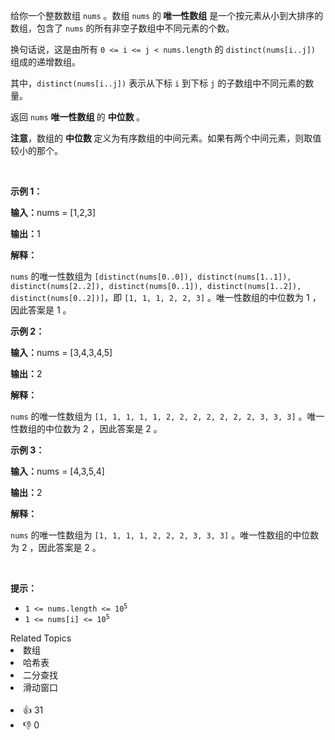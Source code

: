 <p>给你一个整数数组 <code>nums</code> 。数组 <code>nums</code> 的<strong> 唯一性数组</strong> 是一个按元素从小到大排序的数组，包含了 <code>nums</code> 的所有<span data-keyword="subarray-nonempty">非空子数组中</span>不同元素的个数。</p>

<p>换句话说，这是由所有 <code>0 &lt;= i &lt;= j &lt; nums.length</code> 的 <code>distinct(nums[i..j])</code> 组成的递增数组。</p>

<p>其中，<code>distinct(nums[i..j])</code> 表示从下标 <code>i</code> 到下标 <code>j</code> 的子数组中不同元素的数量。</p>

<p>返回 <code>nums</code> <strong>唯一性数组 </strong>的 <strong>中位数 </strong>。</p>

<p><strong>注意</strong>，数组的 <strong>中位数 </strong>定义为有序数组的中间元素。如果有两个中间元素，则取值较小的那个。
 <!-- notionvc: 7e0f5178-4273-4a82-95ce-3395297921dc --></p>

<p>&nbsp;</p>

<p><strong class="example">示例 1：</strong></p>

<div class="example-block"> 
 <p><strong>输入：</strong><span class="example-io">nums = [1,2,3]</span></p> 
</div>

<p><strong>输出：</strong><span class="example-io">1</span></p>

<p><strong>解释：</strong></p>

<p><code>nums</code> 的唯一性数组为 <code>[distinct(nums[0..0]), distinct(nums[1..1]), distinct(nums[2..2]), distinct(nums[0..1]), distinct(nums[1..2]), distinct(nums[0..2])]</code>，即 <code>[1, 1, 1, 2, 2, 3]</code> 。唯一性数组的中位数为 1 ，因此答案是 1 。</p>

<p><strong class="example">示例 2：</strong></p>

<div class="example-block"> 
 <p><strong>输入：</strong><span class="example-io">nums = [3,4,3,4,5]</span></p> 
</div>

<p><strong>输出：</strong><span class="example-io">2</span></p>

<p><strong>解释：</strong></p>

<p><code>nums</code> 的唯一性数组为 <code>[1, 1, 1, 1, 1, 2, 2, 2, 2, 2, 2, 2, 3, 3, 3]</code> 。唯一性数组的中位数为 2 ，因此答案是 2 。</p>

<p><strong class="example">示例 3：</strong></p>

<div class="example-block"> 
 <p><strong>输入：</strong><span class="example-io">nums = [4,3,5,4]</span></p> 
</div>

<p><strong>输出：</strong><span class="example-io">2</span></p>

<p><strong>解释：</strong></p>

<p><code>nums</code> 的唯一性数组为 <code>[1, 1, 1, 1, 2, 2, 2, 3, 3, 3]</code> 。唯一性数组的中位数为 2 ，因此答案是 2 。</p>

<p>&nbsp;</p>

<p><strong>提示：</strong></p>

<ul> 
 <li><code>1 &lt;= nums.length &lt;= 10<sup>5</sup></code></li> 
 <li><code>1 &lt;= nums[i] &lt;= 10<sup>5</sup></code></li> 
</ul>

<div><div>Related Topics</div><div><li>数组</li><li>哈希表</li><li>二分查找</li><li>滑动窗口</li></div></div><br><div><li>👍 31</li><li>👎 0</li></div>